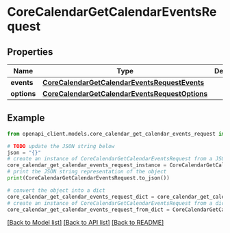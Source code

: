 # CoreCalendarGetCalendarEventsRequest


## Properties

Name | Type | Description | Notes
------------ | ------------- | ------------- | -------------
**events** | [**CoreCalendarGetCalendarEventsRequestEvents**](CoreCalendarGetCalendarEventsRequestEvents.md) |  | [optional] 
**options** | [**CoreCalendarGetCalendarEventsRequestOptions**](CoreCalendarGetCalendarEventsRequestOptions.md) |  | [optional] 

## Example

```python
from openapi_client.models.core_calendar_get_calendar_events_request import CoreCalendarGetCalendarEventsRequest

# TODO update the JSON string below
json = "{}"
# create an instance of CoreCalendarGetCalendarEventsRequest from a JSON string
core_calendar_get_calendar_events_request_instance = CoreCalendarGetCalendarEventsRequest.from_json(json)
# print the JSON string representation of the object
print(CoreCalendarGetCalendarEventsRequest.to_json())

# convert the object into a dict
core_calendar_get_calendar_events_request_dict = core_calendar_get_calendar_events_request_instance.to_dict()
# create an instance of CoreCalendarGetCalendarEventsRequest from a dict
core_calendar_get_calendar_events_request_from_dict = CoreCalendarGetCalendarEventsRequest.from_dict(core_calendar_get_calendar_events_request_dict)
```
[[Back to Model list]](../README.md#documentation-for-models) [[Back to API list]](../README.md#documentation-for-api-endpoints) [[Back to README]](../README.md)


